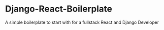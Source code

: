 # Django-React-Boilerplate
A simple boilerplate to start with for a fullstack React and Django Developer
